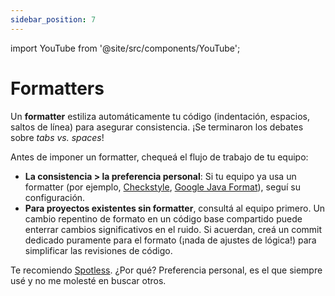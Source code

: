 ```yaml
---
sidebar_position: 7
---
```


import YouTube from '@site/src/components/YouTube';

# Formatters

Un **formatter** estiliza automáticamente tu código (indentación, espacios, saltos de línea) para asegurar consistencia. ¡Se terminaron los debates sobre _tabs vs. spaces_!

<YouTube id="V7PLxL8jIl8" />

Antes de imponer un formatter, chequeá el flujo de trabajo de tu equipo:

* **La consistencia > la preferencia personal**: Si tu equipo ya usa un formatter (por ejemplo, [Checkstyle](https://checkstyle.org/), [Google Java Format](https://github.com/google/google-java-format)), seguí su configuración.
* **Para proyectos existentes sin formatter**, consultá al equipo primero. Un cambio repentino de formato en un código base compartido puede enterrar cambios significativos en el ruido. Si acuerdan, creá un commit dedicado puramente para el formato (¡nada de ajustes de lógica!) para simplificar las revisiones de código.

Te recomiendo [Spotless](https://github.com/diffplug/spotless). ¿Por qué? Preferencia personal, es el que siempre usé y no me molesté en buscar otros.